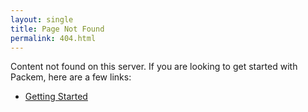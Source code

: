 ```yaml
---
layout: single
title: Page Not Found
permalink: 404.html
---
```


Content not found on this server. If you are looking to get started with Packem, here are a few links:

- [Getting Started](/docs/getting-started)
